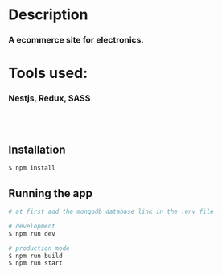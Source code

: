 # Description
### A ecommerce site for electronics.

# Tools used:
### Nestjs, Redux, SASS

<br> <br>

## Installation

```bash
$ npm install
```

## Running the app

```bash
# at first add the mongodb database link in the .env file

# development
$ npm run dev

# production mode
$ npm run build
$ npm run start
```




